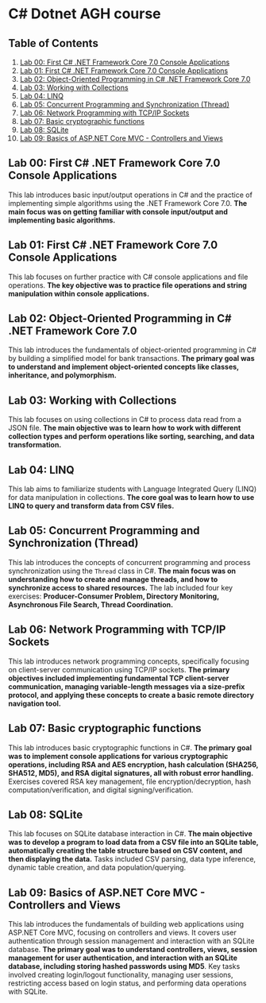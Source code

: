 # C# Dotnet AGH course

## Table of Contents

1. [Lab 00: First C# .NET Framework Core 7.0 Console Applications](#lab-00-first-c-net-framework-core-70-console-applications)
2. [Lab 01: First C# .NET Framework Core 7.0 Console Applications](#lab-01-first-c-net-framework-core-70-console-applications)
3. [Lab 02: Object-Oriented Programming in C# .NET Framework Core 7.0](#lab-02-object-oriented-programming-in-c-net-framework-core-70)
4. [Lab 03: Working with Collections](#lab-03-working-with-collections)
5. [Lab 04: LINQ](#lab-04-linq)
6. [Lab 05: Concurrent Programming and Synchronization (Thread)](#lab-05-concurrent-programming-and-synchronization-thread)
7. [Lab 06: Network Programming with TCP/IP Sockets](#lab-06-network-programming-with-tcpip-sockets)
8. [Lab 07: Basic cryptographic functions](#lab-07-basic-cryptographic-functions)
9. [Lab 08: SQLite](#lab-08-sqlite)
10. [Lab 09: Basics of ASP.NET Core MVC - Controllers and Views](#lab-09-basics-of-aspnet-core-mvc-controllers-and-views)
    
## Lab 00: First C# .NET Framework Core 7.0 Console Applications

This lab introduces basic input/output operations in C# and the practice of implementing simple algorithms using the .NET Framework Core 7.0. **The main focus was on getting familiar with console input/output and implementing basic algorithms.**

## Lab 01: First C# .NET Framework Core 7.0 Console Applications

This lab focuses on further practice with C# console applications and file operations. **The key objective was to practice file operations and string manipulation within console applications.**

## Lab 02: Object-Oriented Programming in C# .NET Framework Core 7.0

This lab introduces the fundamentals of object-oriented programming in C# by building a simplified model for bank transactions. **The primary goal was to understand and implement object-oriented concepts like classes, inheritance, and polymorphism.**

## Lab 03: Working with Collections

This lab focuses on using collections in C# to process data read from a JSON file. **The main objective was to learn how to work with different collection types and perform operations like sorting, searching, and data transformation.**

## Lab 04: LINQ

This lab aims to familiarize students with Language Integrated Query (LINQ) for data manipulation in collections. **The core goal was to learn how to use LINQ to query and transform data from CSV files.**

## Lab 05: Concurrent Programming and Synchronization (Thread)

This lab introduces the concepts of concurrent programming and process synchronization using the `Thread` class in C#. **The main focus was on understanding how to create and manage threads, and how to synchronize access to shared resources.**   The lab included four key exercises: **Producer-Consumer Problem, Directory Monitoring, Asynchronous File Search, Thread Coordination.**

## Lab 06: Network Programming with TCP/IP Sockets

This lab introduces network programming concepts, specifically focusing on client-server communication using TCP/IP sockets. **The primary objectives included implementing fundamental TCP client-server communication, managing variable-length messages via a size-prefix protocol, and applying these concepts to create a basic remote directory navigation tool.**

## Lab 07: Basic cryptographic functions

This lab introduces basic cryptographic functions in C#. **The primary goal was to implement console applications for various cryptographic operations, including RSA and AES encryption, hash calculation (SHA256, SHA512, MD5), and RSA digital signatures, all with robust error handling.** Exercises covered RSA key management, file encryption/decryption, hash computation/verification, and digital signing/verification.

## Lab 08: SQLite

This lab focuses on SQLite database interaction in C#. **The main objective was to develop a program to load data from a CSV file into an SQLite table, automatically creating the table structure based on CSV content, and then displaying the data.** Tasks included CSV parsing, data type inference, dynamic table creation, and data population/querying.

## Lab 09: Basics of ASP.NET Core MVC - Controllers and Views

This lab introduces the fundamentals of building web applications using ASP.NET Core MVC, focusing on controllers and views. It covers user authentication through session management and interaction with an SQLite database. **The primary goal was to understand controllers, views, session management for user authentication, and interaction with an SQLite database, including storing hashed passwords using MD5**. Key tasks involved creating login/logout functionality, managing user sessions, restricting access based on login status, and performing data operations with SQLite.
